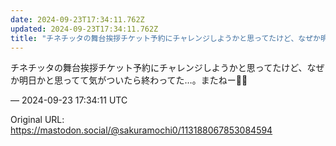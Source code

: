 ```yaml
---
date: 2024-09-23T17:34:11.762Z
updated: 2024-09-23T17:34:11.762Z
title: "チネチッタの舞台挨拶チケット予約にチャレンジしようかと思ってたけど、なぜか明日か[...]"
---
```


<p>チネチッタの舞台挨拶チケット予約にチャレンジしようかと思ってたけど、なぜか明日かと思ってて気がついたら終わってた…。またねー👋🥲</p>

&mdash; 2024-09-23 17:34:11 UTC

Original URL: https://mastodon.social/@sakuramochi0/113188067853084594
